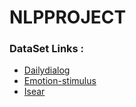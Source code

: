 # NLPPROJECT
### DataSet Links : 
- <a href="http://yanran.li/dailydialog.html">Dailydialog </a>
- <a href="https://www.site.uottawa.ca/~diana/resources/emotion_stimulus_data/">Emotion-stimulus </a>
- <a href="http://www.affective-sciences.org/index.php/download_file/view/395/296/">Isear </a>

